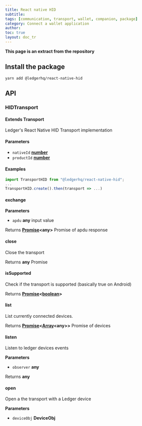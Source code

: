 ```yaml
---
title: React native HID
subtitle:
tags: [communication, transport, wallet, companion, package]
category: Connect a wallet application
author:
toc: true
layout: doc_tr
---
```


**This page is an extract from the repository**

## Install the package

`yarn add @ledgerhq/react-native-hid`

## API

### HIDTransport

#### Extends Transport

Ledger's React Native HID Transport implementation

#### Parameters

-   `nativeId` **[number](https://developer.mozilla.org/docs/Web/JavaScript/Reference/Global_Objects/Number)**
-   `productId` **[number](https://developer.mozilla.org/docs/Web/JavaScript/Reference/Global_Objects/Number)**

#### Examples

```js
import TransportHID from "@ledgerhq/react-native-hid";
...
TransportHID.create().then(transport => ...)
```

#### exchange

**Parameters**

-   `apdu` **any** input value

Returns **[Promise](https://developer.mozilla.org/docs/Web/JavaScript/Reference/Global_Objects/Promise)&lt;any>** Promise of apdu response

#### close

Close the transport

Returns **any** Promise

#### isSupported

Check if the transport is supported (basically true on Android)

Returns **[Promise](https://developer.mozilla.org/docs/Web/JavaScript/Reference/Global_Objects/Promise)&lt;[boolean](https://developer.mozilla.org/docs/Web/JavaScript/Reference/Global_Objects/Boolean)>**

#### list

List currently connected devices.

Returns **[Promise](https://developer.mozilla.org/docs/Web/JavaScript/Reference/Global_Objects/Promise)&lt;[Array](https://developer.mozilla.org/docs/Web/JavaScript/Reference/Global_Objects/Array)&lt;any>>** Promise of devices

#### listen

Listen to ledger devices events

**Parameters**

-   `observer` **any**

Returns **any**

#### open

Open a the transport with a Ledger device

**Parameters**

-   `deviceObj` **DeviceObj**
